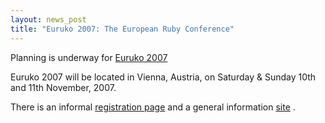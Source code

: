 ```yaml
---
layout: news_post
title: "Euruko 2007: The European Ruby Conference"
---
```


Planning is underway for [Euruko 2007][1]

Euruko 2007 will be located in Vienna, Austria, on Saturday &amp; Sunday
10th and 11th November, 2007.

There is an informal [registration page][2] and a general information
[site][1] .

[1]: http://www.approximity.com/cgi-bin/europeRuby/tiki.cgi?c=v&amp;p=Euruko07 
[2]: http://www.approximity.com/cgi-bin/europeRuby/tiki.cgi?c=v&amp;p=Registration2007 
